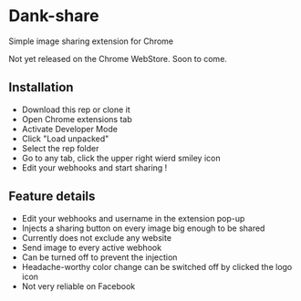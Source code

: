 # Dank-share

Simple image sharing extension for Chrome

Not yet released on the Chrome WebStore. Soon to come.

## Installation
- Download this rep or clone it
- Open Chrome extensions tab
- Activate Developer Mode
- Click "Load unpacked"
- Select the rep folder
- Go to any tab, click the upper right wierd smiley icon
- Edit your webhooks and start sharing !

## Feature details
- Edit your webhooks and username in the extension pop-up
- Injects a sharing button on every image big enough to be shared
- Currently does not exclude any website
- Send image to every active webhook
- Can be turned off to prevent the injection
- Headache-worthy color change can be switched off by clicked the logo icon
- Not very reliable on Facebook
